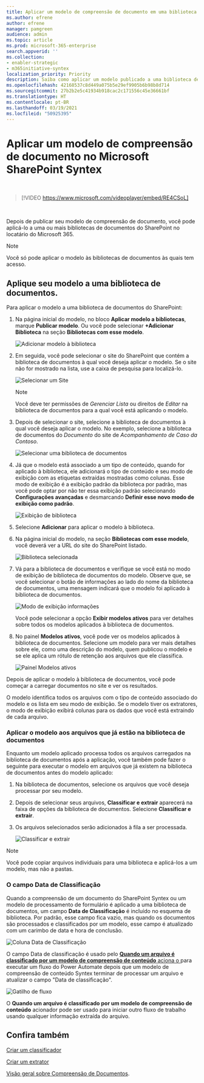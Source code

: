 ```yaml
---
title: Aplicar um modelo de compreensão de documento em uma biblioteca de documentos
ms.author: efrene
author: efrene
manager: pamgreen
audience: admin
ms.topic: article
ms.prod: microsoft-365-enterprise
search.appverid: ''
ms.collection:
- enabler-strategic
- m365initiative-syntex
localization_priority: Priority
description: Saiba como aplicar um modelo publicado a uma biblioteca de documentos do SharePoint
ms.openlocfilehash: 42168537c8d449a075b5e29ef9905b6b98b8d714
ms.sourcegitcommit: 27b2b2e5c41934b918cac2c171556c45e36661bf
ms.translationtype: HT
ms.contentlocale: pt-BR
ms.lasthandoff: 03/19/2021
ms.locfileid: "50925395"
---
```

# <a name="apply-a-document-understanding-model-in-microsoft-sharepoint-syntex"></a>Aplicar um modelo de compreensão de documento no Microsoft SharePoint Syntex

</br>

> [!VIDEO https://www.microsoft.com/videoplayer/embed/RE4CSoL]

</br>

Depois de publicar seu modelo de compreensão de documento, você pode aplicá-lo a uma ou mais bibliotecas de documentos do SharePoint no locatário do Microsoft 365.

> [!NOTE]
> Você só pode aplicar o modelo às bibliotecas de documentos às quais tem acesso.


## <a name="apply-your-model-to-a-document-library"></a>Aplique seu modelo a uma biblioteca de documentos.

Para aplicar o modelo a uma biblioteca de documentos do SharePoint:

1. Na página inicial do modelo, no bloco **Aplicar modelo a bibliotecas**, marque **Publicar modelo**. Ou você pode selecionar  **+Adicionar Biblioteca** na seção **Bibliotecas com esse modelo**. </br>

    ![Adicionar modelo à biblioteca](../media/content-understanding/apply-to-library.png)</br>

2. Em seguida, você pode selecionar o site do SharePoint que contém a biblioteca de documentos à qual você deseja aplicar o modelo. Se o site não for mostrado na lista, use a caixa de pesquisa para localizá-lo.</br>

    ![Selecionar um Site](../media/content-understanding/site-search.png)</br>

    > [!NOTE]
    > Você deve ter permissões de *Gerenciar Lista* ou direitos de *Editar* na biblioteca de documentos para a qual você está aplicando o modelo.</br>

3. Depois de selecionar o site, selecione a biblioteca de documentos à qual você deseja aplicar o modelo. No exemplo, selecione a biblioteca de documentos do *Documento* do site de *Acompanhamento de Caso da Contoso*. </br>

    ![Selecionar uma biblioteca de documentos](../media/content-understanding/select-doc-library.png)</br>

4. Já que o modelo está associado a um tipo de conteúdo, quando for aplicado à biblioteca, ele adicionará o tipo de conteúdo e seu modo de exibição com as etiquetas extraídas mostradas como colunas. Esse modo de exibição é a exibição padrão da biblioteca por padrão, mas você pode optar por não ter essa exibição padrão selecionando **Configurações avançadas** e desmarcando **Definir esse novo modo de exibição como padrão**.</br>

    ![Exibição de biblioteca](../media/content-understanding/library-view.png)</br>

5. Selecione **Adicionar** para aplicar o modelo à biblioteca. 
6. Na página inicial do modelo, na seção **Bibliotecas com esse modelo**, você deverá ver a URL do site do SharePoint listado.</br>

    ![Biblioteca selecionada](../media/content-understanding/selected-library.png)</br>

7. Vá para a biblioteca de documentos e verifique se você está no modo de exibição de biblioteca de documentos do modelo. Observe que, se você selecionar o botão de informações ao lado do nome da biblioteca de documentos, uma mensagem indicará que o modelo foi aplicado à biblioteca de documentos.

    ![Modo de exibição informações](../media/content-understanding/info-du.png)</br> 

    Você pode selecionar a opção **Exibir modelos ativos** para ver detalhes sobre todos os modelos aplicados à biblioteca de documentos.

8. No painel **Modelos ativos**, você pode ver os modelos aplicados à biblioteca de documentos. Selecione um modelo para ver mais detalhes sobre ele, como uma descrição do modelo, quem publicou o modelo e se ele aplica um rótulo de retenção aos arquivos que ele classifica.

    ![Painel Modelos ativos](../media/content-understanding/active-models.png)</br> 

Depois de aplicar o modelo à biblioteca de documentos, você pode começar a carregar documentos no site e ver os resultados.

O modelo identifica todos os arquivos com o tipo de conteúdo associado do modelo e os lista em seu modo de exibição. Se o modelo tiver os extratores, o modo de exibição exibirá colunas para os dados que você está extraindo de cada arquivo.

### <a name="apply-the-model-to-files-already-in-the-document-library"></a>Aplicar o modelo aos arquivos que já estão na biblioteca de documentos

Enquanto um modelo aplicado processa todos os arquivos carregados na biblioteca de documentos após a aplicação, você também pode fazer o seguinte para executar o modelo em arquivos que já existem na biblioteca de documentos antes do modelo aplicado:

1. Na biblioteca de documentos, selecione os arquivos que você deseja processar por seu modelo.
2. Depois de selecionar seus arquivos, **Classificar e extrair** aparecerá na faixa de opções da biblioteca de documentos. Selecione **Classificar e extrair**.
3. Os arquivos selecionados serão adicionados à fila a ser processada.

      ![Classificar e extrair](../media/content-understanding/extract-classify.png)</br> 

> [!NOTE]
> Você pode copiar arquivos individuais para uma biblioteca e aplicá-los a um modelo, mas não a pastas.

### <a name="the-classification-date-field"></a>O campo Data de Classificação

Quando a compreensão de um documento do SharePoint Syntex ou um modelo de processamento de formulário é aplicado a uma biblioteca de documentos, um campo <b>Data de Classificação</b> é incluído no esquema de biblioteca. Por padrão, esse campo fica vazio, mas quando os documentos são processados e classificados por um modelo, esse campo é atualizado com um carimbo de data e hora de conclusão. 

   ![Coluna Data de Classificação](../media/content-understanding/class-date-column.png)</br> 

O campo Data de classificação é usado pelo [<b>Quando um arquivo é classificado por um modelo de compreensão de conteúdo</b> aciona o ](/connectors/sharepointonline/#when-a-file-is-classified-by-a-content-understanding-model) para executar um fluxo do Power Automate depois que um modelo de compreensão de conteúdo Syntex terminar de processar um arquivo e atualizar o campo "Data de classificação".

   ![Gatilho de fluxo](../media/content-understanding/trigger.png)</br>

O <b>Quando um arquivo é classificado por um modelo de compreensão de conteúdo</b> acionador pode ser usado para iniciar outro fluxo de trabalho usando qualquer informação extraída do arquivo.



## <a name="see-also"></a>Confira também
[Criar um classificador](create-a-classifier.md)

[Criar um extrator](create-an-extractor.md)

[Visão geral sobre Compreensão de Documentos](document-understanding-overview.md).
